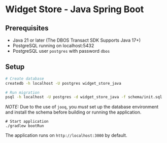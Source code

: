 # Widget Store - Java Spring Boot

## Prerequisites

- Java 21 or later (The DBOS Transact SDK Supports Java 17+)
- PostgreSQL running on localhost:5432
- PostgreSQL user `postgres` with password `dbos`

## Setup

```bash
# Create database
createdb -h localhost -U postgres widget_store_java

# Run migration
psql -h localhost -U postgres -d widget_store_java -f schema/init.sql
```

*NOTE:* Due to the use of `jooq`, you _must_ set up the database environment and install the schema before building or running the application.

```
# Start application
./gradlew bootRun
```

The application runs on `http://localhost:3000` by default.